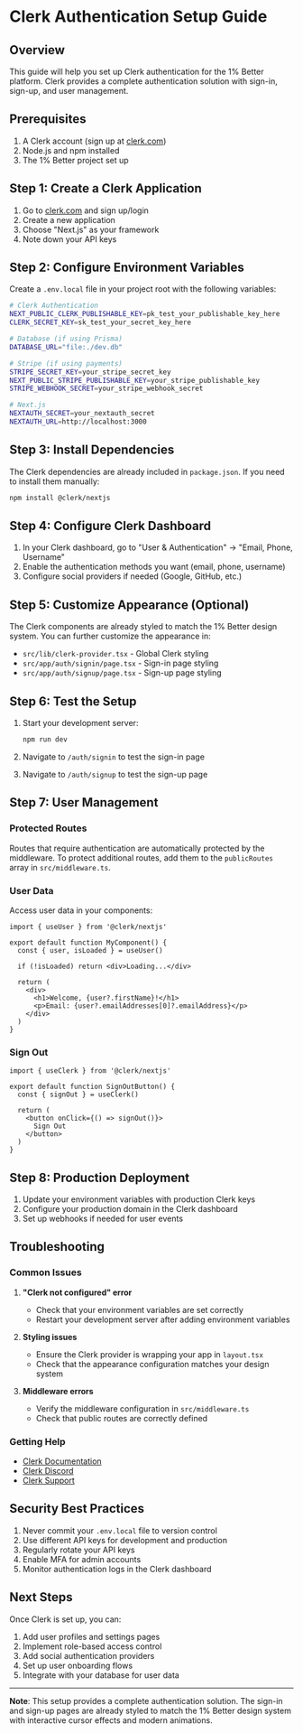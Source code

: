 # Clerk Authentication Setup Guide

## Overview

This guide will help you set up Clerk authentication for the 1% Better platform. Clerk provides a complete authentication solution with sign-in, sign-up, and user management.

## Prerequisites

1. A Clerk account (sign up at [clerk.com](https://clerk.com))
2. Node.js and npm installed
3. The 1% Better project set up

## Step 1: Create a Clerk Application

1. Go to [clerk.com](https://clerk.com) and sign up/login
2. Create a new application
3. Choose "Next.js" as your framework
4. Note down your API keys

## Step 2: Configure Environment Variables

Create a `.env.local` file in your project root with the following variables:

```bash
# Clerk Authentication
NEXT_PUBLIC_CLERK_PUBLISHABLE_KEY=pk_test_your_publishable_key_here
CLERK_SECRET_KEY=sk_test_your_secret_key_here

# Database (if using Prisma)
DATABASE_URL="file:./dev.db"

# Stripe (if using payments)
STRIPE_SECRET_KEY=your_stripe_secret_key
NEXT_PUBLIC_STRIPE_PUBLISHABLE_KEY=your_stripe_publishable_key
STRIPE_WEBHOOK_SECRET=your_stripe_webhook_secret

# Next.js
NEXTAUTH_SECRET=your_nextauth_secret
NEXTAUTH_URL=http://localhost:3000
```

## Step 3: Install Dependencies

The Clerk dependencies are already included in `package.json`. If you need to install them manually:

```bash
npm install @clerk/nextjs
```

## Step 4: Configure Clerk Dashboard

1. In your Clerk dashboard, go to "User & Authentication" → "Email, Phone, Username"
2. Enable the authentication methods you want (email, phone, username)
3. Configure social providers if needed (Google, GitHub, etc.)

## Step 5: Customize Appearance (Optional)

The Clerk components are already styled to match the 1% Better design system. You can further customize the appearance in:

- `src/lib/clerk-provider.tsx` - Global Clerk styling
- `src/app/auth/signin/page.tsx` - Sign-in page styling
- `src/app/auth/signup/page.tsx` - Sign-up page styling

## Step 6: Test the Setup

1. Start your development server:
   ```bash
   npm run dev
   ```

2. Navigate to `/auth/signin` to test the sign-in page
3. Navigate to `/auth/signup` to test the sign-up page

## Step 7: User Management

### Protected Routes

Routes that require authentication are automatically protected by the middleware. To protect additional routes, add them to the `publicRoutes` array in `src/middleware.ts`.

### User Data

Access user data in your components:

```tsx
import { useUser } from '@clerk/nextjs'

export default function MyComponent() {
  const { user, isLoaded } = useUser()
  
  if (!isLoaded) return <div>Loading...</div>
  
  return (
    <div>
      <h1>Welcome, {user?.firstName}!</h1>
      <p>Email: {user?.emailAddresses[0]?.emailAddress}</p>
    </div>
  )
}
```

### Sign Out

```tsx
import { useClerk } from '@clerk/nextjs'

export default function SignOutButton() {
  const { signOut } = useClerk()
  
  return (
    <button onClick={() => signOut()}>
      Sign Out
    </button>
  )
}
```

## Step 8: Production Deployment

1. Update your environment variables with production Clerk keys
2. Configure your production domain in the Clerk dashboard
3. Set up webhooks if needed for user events

## Troubleshooting

### Common Issues

1. **"Clerk not configured" error**
   - Check that your environment variables are set correctly
   - Restart your development server after adding environment variables

2. **Styling issues**
   - Ensure the Clerk provider is wrapping your app in `layout.tsx`
   - Check that the appearance configuration matches your design system

3. **Middleware errors**
   - Verify the middleware configuration in `src/middleware.ts`
   - Check that public routes are correctly defined

### Getting Help

- [Clerk Documentation](https://clerk.com/docs)
- [Clerk Discord](https://discord.gg/clerk)
- [Clerk Support](https://clerk.com/support)

## Security Best Practices

1. Never commit your `.env.local` file to version control
2. Use different API keys for development and production
3. Regularly rotate your API keys
4. Enable MFA for admin accounts
5. Monitor authentication logs in the Clerk dashboard

## Next Steps

Once Clerk is set up, you can:

1. Add user profiles and settings pages
2. Implement role-based access control
3. Add social authentication providers
4. Set up user onboarding flows
5. Integrate with your database for user data

---

**Note**: This setup provides a complete authentication solution. The sign-in and sign-up pages are already styled to match the 1% Better design system with interactive cursor effects and modern animations.

